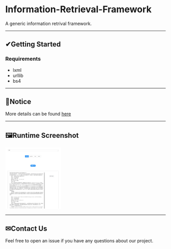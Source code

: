 # Information-Retrieval-Framework

A generic information retrival framework.

---
## ✔Getting Started

### Requirements
- lxml
- urllib
- bs4


---
## 👀Notice
More details can be found [here](https://github.com/HYTYH/Information-Retrival-Framework/blob/main/docs/InformationRetrievalFramework_doc.pdf)

---

## 🖼Runtime Screenshot
<img src="./data/result.png" width="350" alt="running" style="zoom:50%;" />

---

## ✉Contact Us

Feel free to open an issue if you have any questions about our project.
